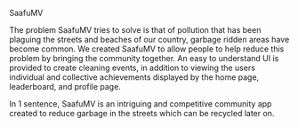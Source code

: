 SaafuMV

The problem SaafuMV tries to solve is that of pollution that has been plaguing 
the streets and beaches of our country, garbage ridden areas have become common. 
We created SaafuMV to allow people to help reduce this problem by bringing the 
community together. An easy to understand UI is provided to create cleaning events, 
in addition to viewing the users individual and collective achievements displayed 
by the home page, leaderboard, and profile page.

In 1 sentence, SaafuMV is an intriguing and competitive community app created to 
reduce garbage in the streets which can be recycled later on.
